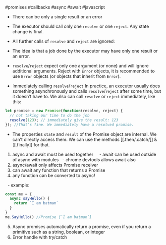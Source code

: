 #promises #callbacks #async #await #javascript 

- There can be only a single result or an error
- The executor should call only one `resolve` or one `reject`. Any state change is final.
- All further calls of `resolve` and `reject` are ignored:
- The idea is that a job done by the executor may have only one result or an error.
-  `resolve`/`reject` expect only one argument (or none) and will ignore additional arguments.
Reject with `Error` objects, it is recommended to use `Error` objects (or objects that inherit from `Error`). 

- Immediately calling `resolve`/`reject`
In practice, an executor usually does something asynchronously and calls `resolve`/`reject` after some time, but it doesn’t have to. We also can call `resolve` or `reject` immediately, like this:

```javascript
let promise = new Promise(function(resolve, reject) {
  // not taking our time to do the job
  resolve(123); // immediately give the result: 123
}); //That’s fine. We immediately have a resolved promise.
```

- The properties `state` and `result` of the Promise object are internal. We can’t directly access them. We can use the methods [[.then/.catch/]] & [[.finally]] for that.

1. async and await must be used together  
  - await can be used outside of async with modules
  - chrome devtools allows await also
2. async/await only affects Promise receiver
3. can await any function that returns a Promise
4. any function can be converted to async!

  - example:
```js
const me = {
  async sayHello() {
	return `I am batman`
  }
}
me.SayHello() //Promise {`I am batman`}
```




5. Async promises automatically return a promise, even if you return a primitive such as a string, boolean, or integer
6. Error handle with try/catch
